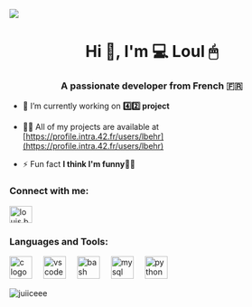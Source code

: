<p><img src="https://www.google.com/url?sa=i&url=https%3A%2F%2Fsteamcommunity.com%2Fsharedfiles%2Ffiledetails%2F%3Fl%3Dfrench%26id%3D1113131158&psig=AOvVaw2pQcLbk5ptJ1YCtmrqpzy0&ust=1701713178156000&source=images&cd=vfe&opi=89978449&ved=0CBEQjRxqFwoTCMjX0t3t84IDFQAAAAAdAAAAABAE"></p>
<h1 align="center">Hi 👋, I'm 💻 Loul 🖱</h1>
<h3 align="center">A passionate developer from French 🇫🇷</h3>

- 🔭 I’m currently working on **4️⃣2️⃣ project**

- 👨‍💻 All of my projects are available at [https://profile.intra.42.fr/users/lbehr](https://profile.intra.42.fr/users/lbehr)

- ⚡ Fun fact **I think I'm funny🧚‍♂️**

<h3 align="left">Connect with me:</h3>
<p align="left">
<a href="https://instagram.com/louis.behr" target="blank"><img align="center" src="https://raw.githubusercontent.com/rahuldkjain/github-profile-readme-generator/master/src/images/icons/Social/instagram.svg" alt="louis.behr" height="30" width="40" /></a>
</p>

<h3 align="left">Languages and Tools:</h3>
<p align="left">   <img src="https://cdn.jsdelivr.net/gh/devicons/devicon/icons/c/c-original.svg" height="40" alt="c logo"  />
  <img width="12" />
  <img src="https://cdn.jsdelivr.net/gh/devicons/devicon/icons/vscode/vscode-original.svg" height="40" alt="vscode logo"  />
  <img width="12" />
  <img src="https://cdn.jsdelivr.net/gh/devicons/devicon/icons/bash/bash-original.svg" height="40" alt="bash logo"  />
  <img width="12" />
  <img src="https://cdn.jsdelivr.net/gh/devicons/devicon/icons/mysql/mysql-original-wordmark.svg" height="40" alt="mysql logo"  />
  <img width="12" />
  <img src="https://cdn.jsdelivr.net/gh/devicons/devicon/icons/python/python-original.svg" height="40" alt="python logo"  /></p>

<p><img align="center" src="https://github-readme-stats.vercel.app/api/top-langs?username=juiiceee&show_icons=true&locale=en&layout=compact" alt="juiiceee" /></p>
